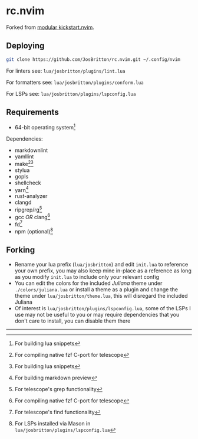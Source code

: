 # rc.nvim

Forked from [modular kickstart.nvim](https://github.com/dam9000/kickstart-modular.nvim).

## Deploying

```sh
git clone https://github.com/JosBritton/rc.nvim.git ~/.config/nvim
```

For linters see:
    `lua/josbritton/plugins/lint.lua`

For formatters see:
    `lua/josbritton/plugins/conform.lua`

For LSPs see:
    `lua/josbritton/plugins/lspconfig.lua`

## Requirements

- 64-bit operating system[^2]

Dependencies:

- markdownlint
- yamllint
- make[^1][^2]
- stylua
- gopls
- shellcheck
- yarn[^3]
- rust-analyzer
- clangd
- ripgrep/rg[^4]
- gcc *OR* clang[^1]
- fd[^5]
- npm (optional)[^6]

## Forking

- Rename your lua prefix (`lua/josbritton`) and edit `init.lua` to reference
your own prefix, you may also keep mine in-place as a reference as long as you
modify `init.lua` to include only your relevant config
- You can edit the colors for the included *Juliana* theme under
`./colors/juliana.lua` or install a theme as a plugin and change the theme under
`lua/josbritton/theme.lua`, this will disregard the included Juliana
- Of interest is `lua/josbritton/plugins/lspconfig.lua`, some of the LSPs I use
may not be useful to you or may require dependencies that you don't care to
install, you can disable them there

---
[^1]: For compiling native fzf C-port for telescope
[^2]: For building lua snippets
[^3]: For building markdown preview
[^4]: For telescope's grep functionality
[^5]: For telescope's find functionality
[^6]: For LSPs installed via Mason in `lua/josbritton/plugins/lspconfig.lua`
